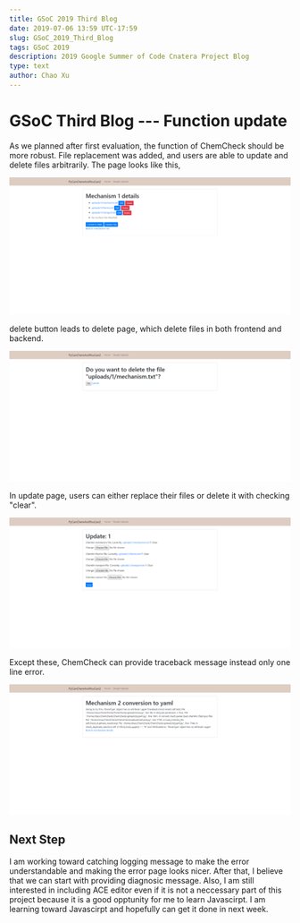 ```yaml
---
title: GSoC 2019 Third Blog
date: 2019-07-06 13:59 UTC-17:59
slug: GSoC_2019_Third_Blog
tags: GSoC 2019
description: 2019 Google Summer of Code Cnatera Project Blog
type: text
author: Chao Xu
---
```


# GSoC Third Blog --- Function update

As we planned after first evaluation, the function of ChemCheck should be more robust. File replacement was added, and users are able to
update and delete files arbitrarily. The page looks like this,

![image of detail page](https://github.com/12Chao/myproject/blob/master/images/detail%20page2.png)

delete button leads to delete page, which delete files in both frontend and backend.

![image of delete page](https://github.com/12Chao/myproject/blob/master/images/delete%20page.png)

In update page, users can either replace their files or delete it with checking "clear". 

![image of update page](https://github.com/12Chao/myproject/blob/master/images/update%20page.png)

Except these, ChemCheck can provide traceback message instead only one line error.

![image of error page](https://github.com/12Chao/myproject/blob/master/images/error%20page.png)

## Next Step

I am working toward catching logging message to make the error understandable and making the error page looks nicer. After that, I believe
that we can start with providing diagnosic message. Also, I am still interested in including ACE editor even if it is not a neccessary part
of this project because it is a good opptunity for me to learn Javascirpt. I am learning toward Javascirpt and hopefully can get it done in
next week.
